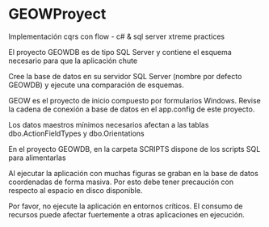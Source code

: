 # GEOWProyect
Implementación cqrs con flow - c# &amp; sql server xtreme practices

El proyecto GEOWDB es de tipo SQL Server y contiene el esquema necesario para que la aplicación chute

Cree la base de datos en su servidor SQL Server (nombre por defecto GEOWDB) y ejecute una comparación de esquemas.

GEOW es el proyecto de inicio compuesto por formularios  Windows. Revise la cadena de conexión a base de datos en el app.config de este proyecto.

Los datos maestros mínimos necesarios afectan a las tablas dbo.ActionFieldTypes y dbo.Orientations

En el proyecto GEOWDB, en la carpeta SCRIPTS dispone de los scripts SQL para alimentarlas

Al ejecutar la aplicación con muchas figuras se graban en la base de datos coordenadas de forma masiva. Por esto debe tener precaución con respecto al espacio en disco disponible. 

Por favor, no ejecute la aplicación en entornos críticos. El consumo de recursos puede afectar fuertemente a otras aplicaciones en ejecución.





